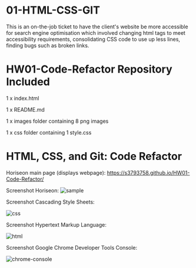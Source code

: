 # 01-HTML-CSS-GIT
This is an on-the-job ticket to have the client's website be more accessible for search engine optimisation which involved changing html tags to meet accessibility requirements, consolidating CSS code to use up less lines, finding bugs such as broken links.

# HW01-Code-Refactor Repository Included
 1 x index.html
 
 1 x README.md
 
 1 x images folder containing 8 png images
 
 1 x css folder containing 1 style.css

# HTML, CSS, and Git: Code Refactor




Horiseon main page (displays webpage): https://s3793758.github.io/HW01-Code-Refactor/


Screenshot Horiseon:
![sample](https://user-images.githubusercontent.com/58293386/155488224-ceef84c5-c877-4450-9dd5-e5c5b5216deb.png)

Screenshot Cascading Style Sheets:

![css](https://user-images.githubusercontent.com/58293386/155514008-b2920f09-bf97-4e1a-b8dd-3363f0a474f8.png)

Screenshot Hypertext Markup Language:

![html](https://user-images.githubusercontent.com/58293386/155518507-425eb3e6-449a-4cb6-b7d2-b5d8797a85c1.png)

Screenshot Google Chrome Developer Tools Console: 

![chrome-console](https://user-images.githubusercontent.com/58293386/155520824-e037df62-e828-4201-8173-abe659399eaf.png)

